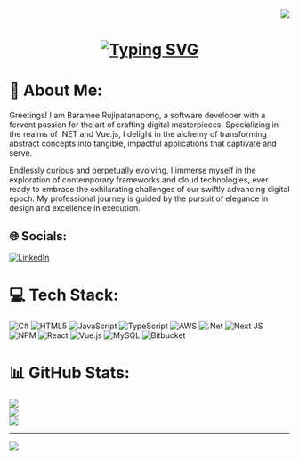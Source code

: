 <img align="right" src="https://visitor-badge.laobi.icu/badge?page_id=barameer.visitor-badge&format=true"/>
<br/>
<h1 align="center"><a href="https://git.io/typing-svg" ><img src="https://readme-typing-svg.demolab.com?font=Fira+Code&weight=700&pause=1000&color=9DBDFF&center=true&vCenter=true&width=435&lines=Hi%2C+I'm+Baramee+Rujipatanapong.;I+am+a+Software+Developer.;Crafting+efficient+applications.;Let's+innovate+together!" alt="Typing SVG" /></a></h1>

# 💫 About Me:

Greetings! I am Baramee Rujipatanapong, a software developer with a fervent passion for the art of crafting digital masterpieces. Specializing in the realms of .NET and Vue.js, I delight in the alchemy of transforming abstract concepts into tangible, impactful applications that captivate and serve.

Endlessly curious and perpetually evolving, I immerse myself in the exploration of contemporary frameworks and cloud technologies, ever ready to embrace the exhilarating challenges of our swiftly advancing digital epoch. My professional journey is guided by the pursuit of elegance in design and excellence in execution.

## 🌐 Socials:

[![LinkedIn](https://img.shields.io/badge/LinkedIn-%230077B5.svg?logo=linkedin&logoColor=white)](https://linkedin.com/in/barameer)

# 💻 Tech Stack:

![C#](https://img.shields.io/badge/c%23-%23239120.svg?style=for-the-badge&logo=csharp&logoColor=white) ![HTML5](https://img.shields.io/badge/html5-%23E34F26.svg?style=for-the-badge&logo=html5&logoColor=white) ![JavaScript](https://img.shields.io/badge/javascript-%23323330.svg?style=for-the-badge&logo=javascript&logoColor=%23F7DF1E) ![TypeScript](https://img.shields.io/badge/typescript-%23007ACC.svg?style=for-the-badge&logo=typescript&logoColor=white) ![AWS](https://img.shields.io/badge/AWS-%23FF9900.svg?style=for-the-badge&logo=amazon-aws&logoColor=white) ![.Net](https://img.shields.io/badge/.NET-5C2D91?style=for-the-badge&logo=.net&logoColor=white) ![Next JS](https://img.shields.io/badge/Next-black?style=for-the-badge&logo=next.js&logoColor=white) ![NPM](https://img.shields.io/badge/NPM-%23CB3837.svg?style=for-the-badge&logo=npm&logoColor=white) ![React](https://img.shields.io/badge/react-%2320232a.svg?style=for-the-badge&logo=react&logoColor=%2361DAFB) ![Vue.js](https://img.shields.io/badge/vue.js-%2335495e.svg?style=for-the-badge&logo=vuedotjs&logoColor=%234FC08D) ![MySQL](https://img.shields.io/badge/mysql-4479A1.svg?style=for-the-badge&logo=mysql&logoColor=white) ![Bitbucket](https://img.shields.io/badge/bitbucket-%230047B3.svg?style=for-the-badge&logo=bitbucket&logoColor=white)

# 📊 GitHub Stats:

![](https://github-readme-stats.vercel.app/api?username=barameer&theme=one_dark_pro&hide_border=true&include_all_commits=true&count_private=false)<br/>
![](https://github-readme-streak-stats.herokuapp.com/?user=barameer&theme=one_dark_pro&hide_border=true)<br/>
![](https://github-readme-stats.vercel.app/api/top-langs/?username=barameer&theme=one_dark_pro&hide_border=true&include_all_commits=true&count_private=false&layout=compact)

---

[![](https://visitcount.itsvg.in/api?id=barameer&icon=0&color=13)](https://visitcount.itsvg.in)

<!-- Proudly created with GPRM ( https://gprm.itsvg.in ) -->
